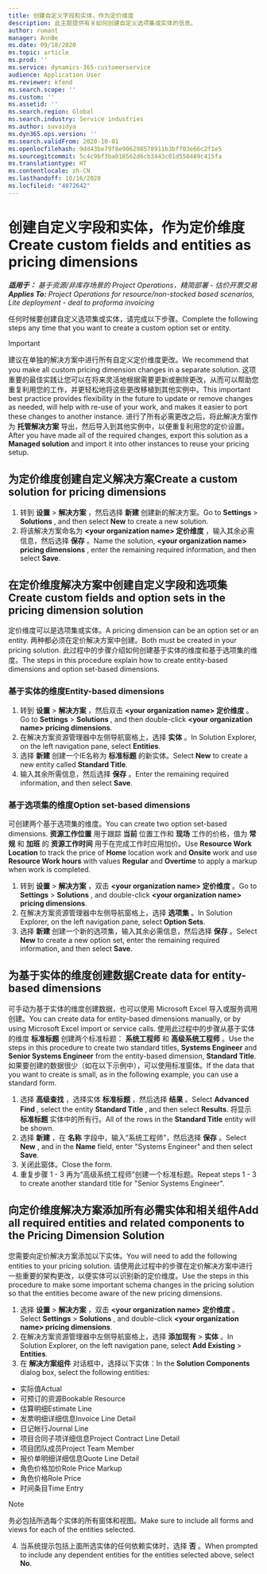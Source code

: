 ```yaml
---
title: 创建自定义字段和实体，作为定价维度
description: 此主题提供有关如何创建自定义选项集或实体的信息。
author: rumant
manager: AnnBe
ms.date: 09/18/2020
ms.topic: article
ms.prod: ''
ms.service: dynamics-365-customerservice
audience: Application User
ms.reviewer: kfend
ms.search.scope: ''
ms.custom: ''
ms.assetid: ''
ms.search.region: Global
ms.search.industry: Service industries
ms.author: suvaidya
ms.dyn365.ops.version: ''
ms.search.validFrom: 2020-10-01
ms.openlocfilehash: 9dd43be79f8e906298578911b3bff03e66c2f1e5
ms.sourcegitcommit: 5c4c9bf3ba018562d6cb3443c01d550489c415fa
ms.translationtype: HT
ms.contentlocale: zh-CN
ms.lasthandoff: 10/16/2020
ms.locfileid: "4072642"
---
```

# <a name="create-custom-fields-and-entities-as-pricing-dimensions"></a><span data-ttu-id="1b5df-103">创建自定义字段和实体，作为定价维度</span><span class="sxs-lookup"><span data-stu-id="1b5df-103">Create custom fields and entities as pricing dimensions</span></span>

<span data-ttu-id="1b5df-104">_**适用于：** 基于资源/非库存场景的 Project Operations，精简部署 - 估价开票交易_</span><span class="sxs-lookup"><span data-stu-id="1b5df-104">_**Applies To:** Project Operations for resource/non-stocked based scenarios, Lite deployment - deal to proforma invoicing_</span></span>

<span data-ttu-id="1b5df-105">任何时候要创建自定义选项集或实体，请完成以下步骤。</span><span class="sxs-lookup"><span data-stu-id="1b5df-105">Complete the following steps any time that you want to create a custom option set or entity.</span></span>

> [!IMPORTANT]
> <span data-ttu-id="1b5df-106">建议在单独的解决方案中进行所有自定义定价维度更改。</span><span class="sxs-lookup"><span data-stu-id="1b5df-106">We recommend that you make all custom pricing dimension changes in a separate solution.</span></span> <span data-ttu-id="1b5df-107">这项重要的最佳实践让您可以在将来灵活地根据需要更新或删除更改，从而可以帮助您重复利用您的工作，并更轻松地将这些更改移植到其他实例中。</span><span class="sxs-lookup"><span data-stu-id="1b5df-107">This important best practice provides flexibility in the future to update or remove changes as needed, will help with re-use of your work, and makes it easier to port these changes to another instance.</span></span> <span data-ttu-id="1b5df-108">进行了所有必需更改之后，将此解决方案作为 **托管解决方案** 导出，然后导入到其他实例中，以便重复利用您的定价设置。</span><span class="sxs-lookup"><span data-stu-id="1b5df-108">After you have made all of the required changes, export this solution as a **Managed solution** and import it into other instances to reuse your pricing setup.</span></span>


## <a name="create-a-custom-solution-for-pricing-dimensions"></a><span data-ttu-id="1b5df-109">为定价维度创建自定义解决方案</span><span class="sxs-lookup"><span data-stu-id="1b5df-109">Create a custom solution for pricing dimensions</span></span>
1. <span data-ttu-id="1b5df-110">转到 **设置** > **解决方案** ，然后选择 **新建** 创建新的解决方案。</span><span class="sxs-lookup"><span data-stu-id="1b5df-110">Go to **Settings** > **Solutions** , and then select **New** to create a new solution.</span></span> 
2. <span data-ttu-id="1b5df-111">将该解决方案命名为 **\<your organization name> 定价维度** ，输入其余必需信息，然后选择 **保存** 。</span><span class="sxs-lookup"><span data-stu-id="1b5df-111">Name the solution, **\<your organization name> pricing dimensions** , enter the remaining required information, and then select **Save**.</span></span>
  
## <a name="create-custom-fields-and-option-sets-in-the-pricing-dimension-solution"></a><span data-ttu-id="1b5df-112">在定价维度解决方案中创建自定义字段和选项集</span><span class="sxs-lookup"><span data-stu-id="1b5df-112">Create custom fields and option sets in the pricing dimension solution</span></span>

<span data-ttu-id="1b5df-113">定价维度可以是选项集或实体。</span><span class="sxs-lookup"><span data-stu-id="1b5df-113">A pricing dimension can be an option set or an entity.</span></span> <span data-ttu-id="1b5df-114">两种都必须在定价解决方案中创建。</span><span class="sxs-lookup"><span data-stu-id="1b5df-114">Both must be created in your pricing solution.</span></span> <span data-ttu-id="1b5df-115">此过程中的步骤介绍如何创建基于实体的维度和基于选项集的维度。</span><span class="sxs-lookup"><span data-stu-id="1b5df-115">The steps in this procedure explain how to create entity-based dimensions and option set-based dimensions.</span></span>

### <a name="entity-based-dimensions"></a><span data-ttu-id="1b5df-116">基于实体的维度</span><span class="sxs-lookup"><span data-stu-id="1b5df-116">Entity-based dimensions</span></span>

1. <span data-ttu-id="1b5df-117">转到 **设置** > **解决方案** ，然后双击 **\<your organization name> 定价维度** 。</span><span class="sxs-lookup"><span data-stu-id="1b5df-117">Go to **Settings** > **Solutions** , and then double-click **\<your organization name> pricing dimensions**.</span></span>
2. <span data-ttu-id="1b5df-118">在解决方案资源管理器中左侧导航窗格上，选择 **实体** 。</span><span class="sxs-lookup"><span data-stu-id="1b5df-118">In Solution Explorer, on the left navigation pane, select **Entities**.</span></span>
3. <span data-ttu-id="1b5df-119">选择 **新建** 创建一个IE名称为 **标准标题** 的新实体。</span><span class="sxs-lookup"><span data-stu-id="1b5df-119">Select **New** to create a new entity called **Standard Title**.</span></span> 
4. <span data-ttu-id="1b5df-120">输入其余所需信息，然后选择 **保存** 。</span><span class="sxs-lookup"><span data-stu-id="1b5df-120">Enter the remaining required information, and then select **Save**.</span></span>


### <a name="option-set-based-dimensions"></a><span data-ttu-id="1b5df-121">基于选项集的维度</span><span class="sxs-lookup"><span data-stu-id="1b5df-121">Option set-based dimensions</span></span> 
<span data-ttu-id="1b5df-122">可创建两个基于选项集的维度。</span><span class="sxs-lookup"><span data-stu-id="1b5df-122">You can create two option set-based dimensions.</span></span> <span data-ttu-id="1b5df-123">**资源工作位置** 用于跟踪 **当前** 位置工作和 **现场** 工作的价格，值为 **常规** 和 **加班** 的 **资源工作时间** 用于在完成工作时应用加价。</span><span class="sxs-lookup"><span data-stu-id="1b5df-123">Use **Resource Work Location** to track the price of **Home** location work and **Onsite** work and use **Resource Work hours** with values **Regular** and **Overtime** to apply a markup when work is completed.</span></span>


1. <span data-ttu-id="1b5df-124">转到 **设置** > **解决方案** ，双击 **\<your organization name> 定价维度** 。</span><span class="sxs-lookup"><span data-stu-id="1b5df-124">Go to **Settings** > **Solutions** , and double-click  **\<your organization name> pricing dimensions**.</span></span> 
2. <span data-ttu-id="1b5df-125">在解决方案资源管理器中左侧导航窗格上，选择 **选项集** 。</span><span class="sxs-lookup"><span data-stu-id="1b5df-125">In Solution Explorer, on the left navigation pane, select  **Option Sets**.</span></span> 
3. <span data-ttu-id="1b5df-126">选择 **新建** 创建一个新的选项集，输入其余必需信息，然后选择 **保存** 。</span><span class="sxs-lookup"><span data-stu-id="1b5df-126">Select **New** to create a new option set, enter the remaining required information, and then select **Save**.</span></span>

## <a name="create-data-for-entity-based-dimensions"></a><span data-ttu-id="1b5df-127">为基于实体的维度创建数据</span><span class="sxs-lookup"><span data-stu-id="1b5df-127">Create data for entity-based dimensions</span></span>

<span data-ttu-id="1b5df-128">可手动为基于实体的维度创建数据，也可以使用 Microsoft Excel 导入或服务调用创建。</span><span class="sxs-lookup"><span data-stu-id="1b5df-128">You can create data for entity-based dimensions manually, or by using Microsoft Excel import or service calls.</span></span> <span data-ttu-id="1b5df-129">使用此过程中的步骤从基于实体的维度 **标准标题** 创建两个标准标题： **系统工程师** 和 **高级系统工程师** 。</span><span class="sxs-lookup"><span data-stu-id="1b5df-129">Use the steps in this procedure to create two standard titles, **Systems Engineer** and **Senior Systems Engineer** from the entity-based dimension, **Standard Title**.</span></span> <span data-ttu-id="1b5df-130">如果要创建的数据很少（如在以下示例中），可以使用标准窗体。</span><span class="sxs-lookup"><span data-stu-id="1b5df-130">If the data that you want to create is small, as in the following example, you can use a standard form.</span></span>

1. <span data-ttu-id="1b5df-131">选择 **高级查找** ，选择实体 **标准标题** ，然后选择 **结果** 。</span><span class="sxs-lookup"><span data-stu-id="1b5df-131">Select **Advanced Find** , select the entity **Standard Title** , and then select **Results**.</span></span> <span data-ttu-id="1b5df-132">将显示 **标准标题** 实体中的所有行。</span><span class="sxs-lookup"><span data-stu-id="1b5df-132">All of the rows in the **Standard Title** entity will be shown.</span></span>
2. <span data-ttu-id="1b5df-133">选择 **新建** ，在 **名称** 字段中，输入“系统工程师”，然后选择 **保存** 。</span><span class="sxs-lookup"><span data-stu-id="1b5df-133">Select **New** , and in the **Name** field, enter "Systems Engineer" and then select **Save**.</span></span>
3. <span data-ttu-id="1b5df-134">关闭此窗体。</span><span class="sxs-lookup"><span data-stu-id="1b5df-134">Close the form.</span></span> 
4. <span data-ttu-id="1b5df-135">重复步骤 1 - 3 再为“高级系统工程师”创建一个标准标题。</span><span class="sxs-lookup"><span data-stu-id="1b5df-135">Repeat steps 1 - 3 to create another standard title for "Senior Systems Engineer".</span></span>

## <a name="add-all-required-entities-and-related-components-to-the-pricing-dimension-solution"></a><span data-ttu-id="1b5df-136">向定价维度解决方案添加所有必需实体和相关组件</span><span class="sxs-lookup"><span data-stu-id="1b5df-136">Add all required entities and related components to the Pricing Dimension Solution</span></span>
<span data-ttu-id="1b5df-137">您需要向定价解决方案添加以下实体。</span><span class="sxs-lookup"><span data-stu-id="1b5df-137">You will need to add the following entities to your pricing solution.</span></span> <span data-ttu-id="1b5df-138">请使用此过程中的步骤在定价解决方案中进行一些重要的架构更改，以便实体可以识别新的定价维度。</span><span class="sxs-lookup"><span data-stu-id="1b5df-138">Use the steps in this procedure to make some important schema changes in the pricing solution so that the entities become aware of the new pricing dimensions.</span></span>

1. <span data-ttu-id="1b5df-139">选择 **设置** > **解决方案** ，双击 **\<your organization name> 定价维度** 。</span><span class="sxs-lookup"><span data-stu-id="1b5df-139">Select **Settings** > **Solutions** , and double-click **\<your organization name> pricing dimensions**.</span></span> 
2. <span data-ttu-id="1b5df-140">在解决方案资源管理器中左侧导航窗格上，选择 **添加现有** > **实体** 。</span><span class="sxs-lookup"><span data-stu-id="1b5df-140">In Solution Explorer, on the left navigation pane, select **Add Existing** > **Entities**.</span></span>
3. <span data-ttu-id="1b5df-141">在 **解决方案组件** 对话框中，选择以下实体：</span><span class="sxs-lookup"><span data-stu-id="1b5df-141">In the **Solution Components** dialog box, select the following entities:</span></span>

  - <span data-ttu-id="1b5df-142">实际值</span><span class="sxs-lookup"><span data-stu-id="1b5df-142">Actual</span></span>
  - <span data-ttu-id="1b5df-143">可预订的资源</span><span class="sxs-lookup"><span data-stu-id="1b5df-143">Bookable Resource</span></span>
  - <span data-ttu-id="1b5df-144">估算明细</span><span class="sxs-lookup"><span data-stu-id="1b5df-144">Estimate Line</span></span>
  - <span data-ttu-id="1b5df-145">发票明细详细信息</span><span class="sxs-lookup"><span data-stu-id="1b5df-145">Invoice Line Detail</span></span>
  - <span data-ttu-id="1b5df-146">日记帐行</span><span class="sxs-lookup"><span data-stu-id="1b5df-146">Journal Line</span></span>
  - <span data-ttu-id="1b5df-147">项目合同子项详细信息</span><span class="sxs-lookup"><span data-stu-id="1b5df-147">Project Contract Line Detail</span></span>
  - <span data-ttu-id="1b5df-148">项目团队成员</span><span class="sxs-lookup"><span data-stu-id="1b5df-148">Project Team Member</span></span>
  - <span data-ttu-id="1b5df-149">报价单明细详细信息</span><span class="sxs-lookup"><span data-stu-id="1b5df-149">Quote Line Detail</span></span>
  - <span data-ttu-id="1b5df-150">角色价格加价</span><span class="sxs-lookup"><span data-stu-id="1b5df-150">Role Price Markup</span></span>
  - <span data-ttu-id="1b5df-151">角色价格</span><span class="sxs-lookup"><span data-stu-id="1b5df-151">Role Price</span></span> 
  - <span data-ttu-id="1b5df-152">时间条目</span><span class="sxs-lookup"><span data-stu-id="1b5df-152">Time Entry</span></span> 


> [!NOTE]
> <span data-ttu-id="1b5df-153">务必包括所选每个实体的所有窗体和视图。</span><span class="sxs-lookup"><span data-stu-id="1b5df-153">Make sure to include all forms and views for each of the entities selected.</span></span>

4. <span data-ttu-id="1b5df-154">当系统提示包括上面所选实体的任何依赖实体时，选择 **否** 。</span><span class="sxs-lookup"><span data-stu-id="1b5df-154">When prompted to include any dependent entities for the entities selected above, select **No**.</span></span>

